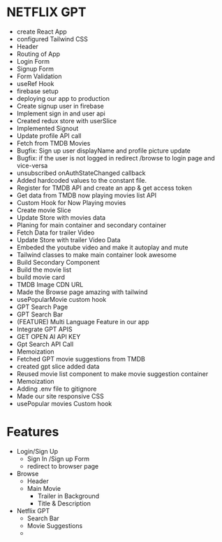 # NETFLIX GPT

- create React App
- configured Tailwind CSS
- Header
- Routing of App
- Login Form
- Signup Form
- Form Validation
- useRef Hook
- firebase setup
- deploying our app to production
- Create signup user in firebase
- Implement sign in and user api
- Created redux store with userSlice
- Implemented Signout
- Update profile API call
- Fetch from TMDB Movies
- Bugfix: Sign up user displayName and profile picture update
- Bugfix: if the user is not logged in redirect /browse to login page and vice-versa
- unsubscribed onAuthStateChanged callback 
- Added hardcoded values to the constant file.
- Register for TMDB API and create an app & get access token
- Get data from TMDB now playing movies list API
- Custom Hook for Now Playing movies
- Create movie Slice
- Update Store with movies data
- Planing for main container and secondary container
- Fetch Data for trailer Video
- Update Store with trailer Video Data
- Embeded the youtube video and make it autoplay and mute
- Tailwind classes to make main container look awesome
- Build Secondary Component
- Build the movie list
- build movie card
- TMDB Image CDN URL
- Made the Browse page amazing with tailwind 
- usePopularMovie custom hook
- GPT Search Page
- GPT Search Bar
- (FEATURE) Multi Language Feature in our app
- Integrate GPT APIS
- GET OPEN AI API KEY 
- Gpt Search API Call
- Memoization
- Fetched GPT movie suggestions from TMDB 
- created gpt slice added data 
- Reused movie list component to make movie suggestion container
- Memoization
- Adding .env file to gitignore
- Made our site responsive
CSS 
- usePopular movies Custom hook
# Features
- Login/Sign Up
   - Sign In /Sign up Form
   - redirect to browser page 
- Browse  
   - Header
   - Main Movie
     - Trailer in Background
     - Title & Description
- Netflix GPT
   - Search Bar
   - Movie Suggestions
   - 